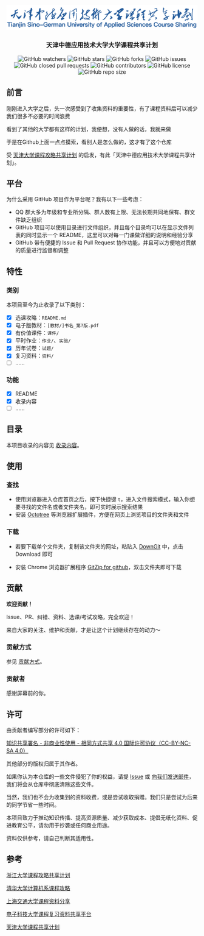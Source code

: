 <div align="center">
<img src="./header.png" alt="TJSGTU-CourseSharing" />
  <h3>天津中德应用技术大学大学课程共享计划</h3>
  

  <img style="display: inline-block;" src="https://img.shields.io/github/watchers/TJSGTU-RJYTX/TJSGTU-CourseSharing" alt="GitHub watchers" />
  <a href="https://github.com/superpung/TJU-CourseSharing/stargazers"><img style="display: inline-block;" src="https://img.shields.io/github/stars/TJSGTU-RJYTX/TJSGTU-CourseSharing" alt="GitHub stars" /></a>
  <a href="https://github.com/TJSGTU-RJYTX/TJSGTU-CourseSharing/network"><img style="display: inline-block;" src="https://img.shields.io/github/forks/TJSGTU-RJYTX/TJSGTU-CourseSharing" alt="GitHub forks" /></a>
  <a href="https://github.com/TJSGTU-RJYTX/TJSGTU-CourseSharing/issues"><img style="display: inline-block;" src="https://img.shields.io/github/issues/TJSGTU-RJYTX/TJSGTU-CourseSharing" alt="GitHub issues" /></a>
  <a href="https://github.com/TJSGTU-RJYTX/TJSGTU-CourseSharing/pulls"><img style="display: inline-block;" src="https://img.shields.io/github/issues-pr-closed-raw/TJSGTU-RJYTX/TJSGTU-CourseSharing" alt="GitHub closed pull requests" /></a>
  <img style="display: inline-block;" src="https://img.shields.io/github/contributors/superpung/TJU-CourseSharing" alt="GitHub contributors" />
  <a href="https://github.com/TJSGTU-RJYTX/TJSGTU-CourseSharing/blob/main/LICENSE"><img style="display: inline-block;" src="https://img.shields.io/github/license/TJSGTU-RJYTX/TJSGTU-CourseSharing" alt="GitHub license" /></a>
  <img style="display: inline-block;" src="https://img.shields.io/github/repo-size/TJSGTU-RJYTX/TJSGTU-CourseSharing" alt="GitHub repo size" />
</div>


## 前言

刚刚进入大学之后，头一次感受到了收集资料的重要性，有了课程资料后可以减少我们很多不必要的时间浪费

看到了其他的大学都有这样的计划，我便想，没有人做的话，我就来做

于是在Github上面一点点摸索，看别人是怎么做的，这才有了这个仓库



受 [天津大学课程攻略共享计划](https://github.com/superpung/TJU-CourseSharing) 的启发，有此「天津中德应用技术大学课程共享计划」。

## 平台

为什么采用 GitHub 项目作为平台呢？我有以下一些考虑：

- QQ 群大多为年级和专业所分隔、群人数有上限、无法长期共同地保有、群文件缺乏组织
- GitHub 项目可以使用目录进行文件组织，并且每个目录均可以在显示文件列表的同时显示一个 README，这里可以对每一门课做详细的说明和经验分享
- GitHub 带有便捷的 Issue 和 Pull Request 协作功能，并且可以方便地对贡献的质量进行监督和调整

## 特性

### 类别

本项目至今为止收录了以下类别：

- [x] 选课攻略：`README.md`
- [x] 电子版教材：`[教材/]书名_第?版.pdf`
- [x] 有价值课件：`课件/`
- [x] 平时作业：`作业/`、`实验/`
- [x] 历年试卷：`试题/`
- [x] 复习资料：`资料/`
- [ ] ……

### 功能

- [x] README
- [x] 收录内容
- [ ] ……

## 目录

本项目收录的内容见 [收录内容](https://github.com/TJSGTU-RJYTX/TJSGTU-CourseSharing/blob/main/收录内容.md)。

## 使用

### 查找

- 使用浏览器进入仓库首页之后，按下快捷键 `t`，进入文件搜索模式，输入你想要寻找的文件名或者文件夹名，即可实时展示搜索结果
- 安装 [Octotree](https://www.octotree.io/) 等浏览器扩展插件，方便在网页上浏览项目的文件夹和文件

### 下载

- 若要下载单个文件夹，复制该文件夹的网址，粘贴入 [DownGit](https://minhaskamal.github.io/DownGit/#/home) 中，点击 Download 即可

- 安装 Chrome 浏览器扩展程序 [GitZip for github](https://chrome.google.com/webstore/detail/gitzip-for-github/ffabmkklhbepgcgfonabamgnfafbdlkn)，双击文件夹即可下载

## 贡献

**欢迎贡献！**

Issue、PR、纠错、资料、选课/考试攻略，完全欢迎！

来自大家的关注、维护和贡献，才是让这个计划继续存在的动力～

### 贡献方式

参见 [贡献方式](https://github.com/TJSGTU-RJYTX/TJSGTU-CourseSharing/blob/main/贡献方式.md)。

### 贡献者

感谢屏幕前的你。

## 许可

由贡献者编写部分的许可如下：

[知识共享署名 - 非商业性使用 - 相同方式共享 4.0 国际许可协议（CC-BY-NC-SA 4.0）](https://creativecommons.org/licenses/by-nc-sa/4.0/deed.zh)

其他部分的版权归属于其作者。

如果你认为本仓库的一些文件侵犯了你的权益，请提 [Issue](https://github.com/TJSGTU-RJYTX/TJSGTU-CourseSharing/issues) 或 [向我们发送邮件](mailto:1437615458@qq.com)，我们将会从仓库中彻底清除这些文件。

当然，我们也不会为收集到的资料收费，或是尝试收取捐赠。我们只是尝试为后来的同学节省一些时间。

本项目致力于推动知识传播、提高资源质量、减少获取成本、提倡无纸化资料、促进教育公平，请勿用于抄袭或任何商业用途。

资料仅供参考，请自己判断其适用性。

## 参考

[浙江大学课程攻略共享计划](https://github.com/QSCTech/zju-icicles)

[清华大学计算机系课程攻略](https://github.com/PKUanonym/REKCARC-TSC-UHT)

[上海交通大学课程资料分享](https://github.com/c-hj/SJTU-Courses)

[电子科技大学课程复习资料共享平台](https://github.com/Xovee/uestc-course)

[天津大学课程共享计划](https://github.com/superpung/TJU-CourseSharing)
